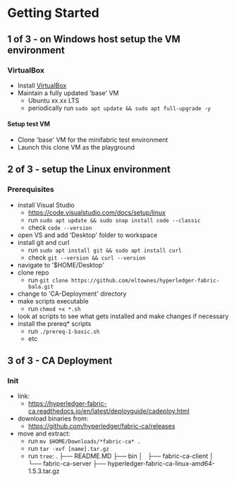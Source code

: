 # Getting Started

## 1 of 3 - on Windows host setup the VM environment

### VirtualBox
- Install [VirtualBox](https://www.virtualbox.org/)
- Maintain a fully updated 'base' VM
    - Ubuntu xx.xx LTS
    - periodically run `sudo apt update && sudo apt full-upgrade -y`

#### Setup test VM
- Clone 'base' VM for the minifabric test environment
- Launch this clone VM as the playground

## 2 of 3 - setup the Linux environment

### Prerequisites
- install Visual Studio
    - https://code.visualstudio.com/docs/setup/linux
    - run `sudo apt update && sudo snap install code --classic`
    - check `code --version`
- open VS and add 'Desktop' folder to workspace
- install git and curl
    - run `sudo apt install git && sudo apt install curl`
    - check `git --version && curl --version`
- navigate to '$HOME/Desktop'
- clone repo
    - run `git clone https://github.com/eltownes/hyperledger-fabric-bala.git`
- change to 'CA-Deployment' directory
- make scripts executable
    - run `chmod +x *.sh`
- look at scripts to see what gets installed and make changes if necessary
- install the prereq* scripts
    - run `./prereq-1-basic.sh`
    - etc

## 3 of 3 - CA Deployment

### Init
- link:
    - https://hyperledger-fabric-ca.readthedocs.io/en/latest/deployguide/cadeploy.html
- download binaries from:
    - https://github.com/hyperledger/fabric-ca/releases
- move and extract:
    - run `mv $HOME/Downloads/*fabric-ca* .`
    - run `tar -xvf [name].tar.gz`
    - run `tree`:
        .
        ├── README.MD
        ├── bin
        │   ├── fabric-ca-client
        │   └── fabric-ca-server
        ├── hyperledger-fabric-ca-linux-amd64-1.5.3.tar.gz
